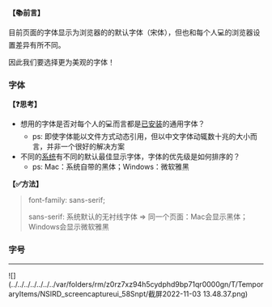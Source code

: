 **【📚前言】**

目前页面的字体显示为浏览器的的默认字体（宋体），但也和每个人💻的浏览器设置差异有所不同。

因此我们要选择更为美观的字体！

### 字体

**【❓思考】**
* 想用的字体是否对每个人的💻而言都是<u>已安装</u>的通用字体？
  - ps: 即使字体能以文件方式动态引用，但以中文字体动辄数十兆的大小而言，并非一个很好的解决方案
* 不同的<u>系统</u>有不同的默认最佳显示字体，字体的优先级是如何排序的？
  - ps: Mac：系统自带的黑体；Windows：微软雅黑

**【✅方法】**
> font-family: sans-serif;
>
> sans-serif: 系统默认的无衬线字体 => 同一个页面：Mac会显示黑体；Windows会显示微软雅黑

### 字号

- - -
![](../../../../../../../var/folders/rm/z0rz7xz94h5cydphd9bp71qr0000gn/T/TemporaryItems/NSIRD_screencaptureui_58Snpt/截屏2022-11-03 13.48.37.png)
